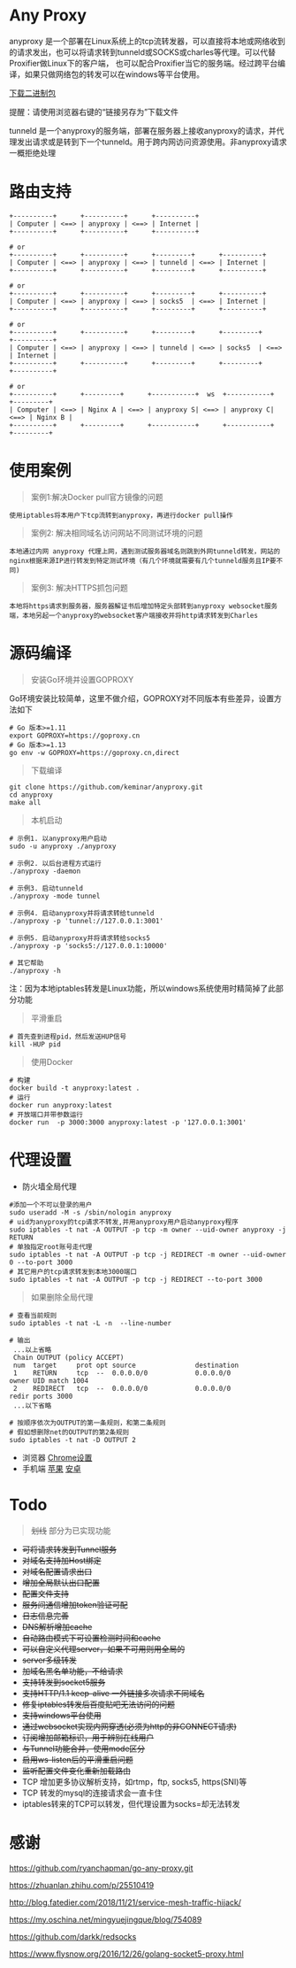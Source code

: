 # Any Proxy

anyproxy 是一个部署在Linux系统上的tcp流转发器，可以直接将本地或网络收到的请求发出，也可以将请求转到tunneld或SOCKS或charles等代理。可以代替Proxifier做Linux下的客户端， 也可以配合Proxifier当它的服务端。经过跨平台编译，如果只做网络包的转发可以在windows等平台使用。

[下载二进制包](http://cloudme.io/)

提醒：请使用浏览器右键的“链接另存为”下载文件

tunneld 是一个anyproxy的服务端，部署在服务器上接收anyproxy的请求，并代理发出请求或是转到下一个tunneld。用于跨内网访问资源使用。非anyproxy请求一概拒绝处理

# 路由支持

```
+----------+      +----------+      +----------+
| Computer | <==> | anyproxy | <==> | Internet |
+----------+      +----------+      +----------+

# or
+----------+      +----------+      +---------+      +----------+
| Computer | <==> | anyproxy | <==> | tunneld | <==> | Internet |
+----------+      +----------+      +---------+      +----------+

# or
+----------+      +----------+      +---------+      +----------+
| Computer | <==> | anyproxy | <==> | socks5  | <==> | Internet |
+----------+      +----------+      +---------+      +----------+

# or
+----------+      +----------+      +---------+      +---------+      +----------+
| Computer | <==> | anyproxy | <==> | tunneld | <==> | socks5  | <==> | Internet |
+----------+      +----------+      +---------+      +---------+      +----------+

# or
+----------+      +---------+      +-----------+  ws  +-----------+      +---------+
| Computer | <==> | Nginx A | <==> | anyproxy S| <==> | anyproxy C| <==> | Nginx B |
+----------+      +---------+      +-----------+      +-----------+      +---------+
```

# 使用案例
> 案例1:解决Docker pull官方镜像的问题

`使用iptables将本用户下tcp流转到anyproxy，再进行docker pull操作`

> 案例2: 解决相同域名访问网站不同测试环境的问题

`本地通过内网 anyproxy 代理上网，遇到测试服务器域名则跳到外网tunneld转发，网站的nginx根据来源IP进行转发到特定测试环境（有几个环境就需要有几个tunneld服务且IP要不同)`

> 案例3: 解决HTTPS抓包问题

`本地将https请求到服务器，服务器解证书后增加特定头部转到anyproxy websocket服务端，本地另起一个anyproxy的websocket客户端接收并将http请求转发到Charles`

# 源码编译

> 安装Go环境并设置GOPROXY

Go环境安装比较简单，这里不做介绍，GOPROXY对不同版本有些差异，设置方法如下
```
# Go 版本>=1.11
export GOPROXY=https://goproxy.cn
# Go 版本>=1.13 
go env -w GOPROXY=https://goproxy.cn,direct
```

> 下载编译
```
git clone https://github.com/keminar/anyproxy.git
cd anyproxy
make all
```

> 本机启动

```
# 示例1. 以anyproxy用户启动
sudo -u anyproxy ./anyproxy

# 示例2. 以后台进程方式运行
./anyproxy -daemon

# 示例3. 启动tunneld
./anyproxy -mode tunnel

# 示例4. 启动anyproxy并将请求转给tunneld
./anyproxy -p 'tunnel://127.0.0.1:3001'

# 示例5. 启动anyproxy并将请求转给socks5
./anyproxy -p 'socks5://127.0.0.1:10000'

# 其它帮助
./anyproxy -h
```

注：因为本地iptables转发是Linux功能，所以windows系统使用时精简掉了此部分功能

> 平滑重启

```
# 首先查到进程pid，然后发送HUP信号
kill -HUP pid
```


> 使用Docker

```
# 构建
docker build -t anyproxy:latest .
# 运行
docker run anyproxy:latest
# 开放端口并带参数运行
docker run  -p 3000:3000 anyproxy:latest -p '127.0.0.1:3001'
```

# 代理设置

* 防火墙全局代理

```
#添加一个不可以登录的用户
sudo useradd -M -s /sbin/nologin anyproxy
# uid为anyproxy的tcp请求不转发,并用anyproxy用户启动anyproxy程序
sudo iptables -t nat -A OUTPUT -p tcp -m owner --uid-owner anyproxy -j RETURN
# 单独指定root账号走代理
sudo iptables -t nat -A OUTPUT -p tcp -j REDIRECT -m owner --uid-owner 0 --to-port 3000
# 其它用户的tcp请求转发到本地3000端口
sudo iptables -t nat -A OUTPUT -p tcp -j REDIRECT --to-port 3000
```

> 如果删除全局代理
```
# 查看当前规则
sudo iptables -t nat -L -n  --line-number

# 输出
 ...以上省略
 Chain OUTPUT (policy ACCEPT)
 num  target     prot opt source               destination
 1    RETURN     tcp  --  0.0.0.0/0            0.0.0.0/0            owner UID match 1004
 2    REDIRECT   tcp  --  0.0.0.0/0            0.0.0.0/0            redir ports 3000
 ...以下省略

# 按顺序依次为OUTPUT的第一条规则，和第二条规则
# 假如想删除net的OUTPUT的第2条规则
sudo iptables -t nat -D OUTPUT 2
```
* 浏览器 [Chrome设置](https://zhidao.baidu.com/question/204679423955769445.html)
* 手机端 [苹果](https://jingyan.baidu.com/article/84b4f565add95060f7da3271.html)  [安卓](https://jingyan.baidu.com/article/219f4bf7ff97e6de442d38c8.html)

# Todo

> ~~划线~~ 部分为已实现功能
* ~~可将请求转发到Tunnel服务~~
* ~~对域名支持加Host绑定~~
* ~~对域名配置请求出口~~
* ~~增加全局默认出口配置~~
* ~~配置文件支持~~
* ~~服务间通信增加token验证可配~~
* ~~日志信息完善~~
* ~~DNS解析增加cache~~
* ~~自动路由模式下可设置检测时间和cache~~
* ~~可以自定义代理server，如果不可用则用全局的~~
* ~~server多级转发~~
* ~~加域名黑名单功能，不给请求~~
* ~~支持转发到socket5服务~~
* ~~支持HTTP/1.1 keep-alive 一外链接多次请求不同域名~~
* ~~修复iptables转发后百度贴吧无法访问的问题~~
* ~~支持windows平台使用~~
* ~~通过websocket实现内网穿透(必须为http的非CONNECT请求)~~
* ~~订阅增加邮箱标识，用于辨别在线用户~~
* ~~与Tunnel功能合并，使用mode区分~~
* ~~启用ws-listen后的平滑重启问题~~
* ~~监听配置文件变化重新加载路由~~
* TCP 增加更多协议解析支持，如rtmp，ftp, socks5, https(SNI)等
* TCP 转发的mysql的连接请求会一直卡住
* iptables转来的TCP可以转发，但代理设置为socks=却无法转发

# 感谢

<https://github.com/ryanchapman/go-any-proxy.git>

<https://zhuanlan.zhihu.com/p/25510419>

<http://blog.fatedier.com/2018/11/21/service-mesh-traffic-hijack/>

<https://my.oschina.net/mingyuejingque/blog/754089>

<https://github.com/darkk/redsocks>

<https://www.flysnow.org/2016/12/26/golang-socket5-proxy.html>
